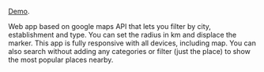 [Demo](http://pablocgdev.github.io/Google-Maps-Filters/).

Web app based on google maps API that lets you filter by city, establishment and type. You can set the radius in km and displace the marker. This app is fully responsive with all devices, including map. You can also search without adding any categories or filter (just the place) to show the most popular places nearby. 